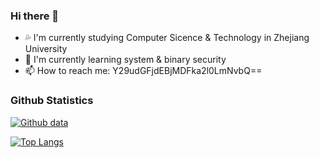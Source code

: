 ### Hi there 👋

- 💦 I'm currently studying Computer Sicence & Technology in Zhejiang University
- 🌱 I'm currently learning system & binary security
- 📫 How to reach me: Y29udGFjdEBjMDFka2l0LmNvbQ==

### Github Statistics

[![Github data](https://github-readme-stats.vercel.app/api?username=c01dkit)]()

[![Top Langs](https://github-readme-stats.vercel.app/api/top-langs/?username=c01dkit&layout=compact&langs_count=10)](https://github.com/anuraghazra/github-readme-stats)
<!--
- 👯 I’m looking to collaborate on ...
- 🤔 I’m looking for help with ...
- 💬 Ask me about ...
- 😄 Pronouns: ...
- ⚡ Fun fact: ...
-->

